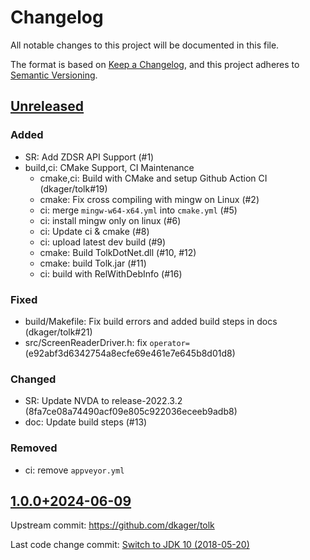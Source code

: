 # Changelog

All notable changes to this project will be documented in this file.

The format is based on [Keep a Changelog](https://keepachangelog.com/en/1.1.0/),
and this project adheres to [Semantic Versioning](https://semver.org/spec/v2.0.0.html).

## [Unreleased][dev-latest]

### Added

- SR: Add ZDSR API Support (#1)
- build,ci: CMake Support, CI Maintenance
  - cmake,ci: Build with CMake and setup Github Action CI (dkager/tolk#19)
  - cmake: Fix cross compiling with mingw on Linux (#2)
  - ci: merge `mingw-w64-x64.yml` into `cmake.yml` (#5)
  - ci: install mingw only on linux (#6)
  - ci: Update ci & cmake (#8)
  - ci: upload latest dev build (#9)
  - cmake: Build TolkDotNet.dll (#10, #12)
  - cmake: build Tolk.jar (#11)
  - ci: build with RelWithDebInfo (#16)

### Fixed

- build/Makefile: Fix build errors and added build steps in docs (dkager/tolk#21)
- src/ScreenReaderDriver.h: fix `operator=` (e92abf3d6342754a8ecfe69e461e7e645b8d01d8)

### Changed

- SR: Update NVDA to release-2022.3.2 (8fa7ce08a74490acf09e805c922036eceeb9adb8)
- doc: Update build steps (#13)

### Removed

- ci: remove `appveyor.yml`

[dev-latest]: https://github.com/sig-a11y/tolk/releases/tag/dev-latest

## [1.0.0+2024-06-09]

Upstream commit: https://github.com/dkager/tolk

Last code change commit: [Switch to JDK 10 (2018-05-20)](https://github.com/dkager/tolk/commit/392c9513c2d9d4a9bdd4ae3c5d995782cd7fc3c8)

[1.0.0+2024-06-09]: https://github.com/sig-a11y/tolk/releases/tag/v1.0.0%2B20240609
